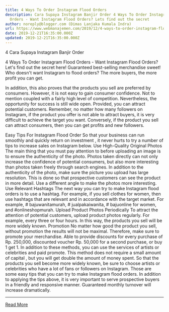 ```yaml
---
title: 4 Ways To Order Instagram Flood Orders
description: Cara Supaya Instagram Banjir Order 4 Ways To Order Instagram Flood
  Orders - Want Instagram Flood Orders? Lets find out the secret
author: noreply@blogger.com (Dimas Lanjaka Kumala Indra)
url: https://www.webmanajemen.com/2019/12/4-ways-to-order-instagram-flood-orders.html
date: 2019-12-21T16:35:00.000Z
updated: 2019-12-21T16:35:00.000Z
---
```


4 Cara Supaya Instagram Banjir Order



  4 Ways To Order Instagram Flood Orders - Want Instagram Flood Orders?  Let's find out the secret here!  Guaranteed best-selling merchandise sweet!  Who doesn't want Instagram to flood orders?  The more buyers, the more profit you can get. 

  In addition, this also proves that the products you sell are preferred by consumers.  However, it is not easy to gain consumer confidence.  Not to mention coupled with a fairly high level of competition. 
  Nevertheless, the opportunity for success is still wide open.  Provided, you can attract potential customers. 
  Remember, no matter how many followers on Instagram, if the product you offer is not able to attract buyers, it is very difficult to achieve the target you want. 
  Conversely, if the product you sell can attract consumers, then you can get profits and new followers. 

Easy Tips For Instagram Flood Order
  So that your business can run smoothly and quickly return on investment , it never hurts to try a number of tips to increase sales on Instagram below. 
Use High-Quality Original Photos
  The main thing that you must pay attention to before uploading an image is to ensure the authenticity of the photo.  Photos taken directly can not only increase the confidence of potential consumers, but also more interesting than photos taken freely through search engines. 
  In addition to the authenticity of the photo, make sure the picture you upload has large resolution.  This is done so that prospective customers can see the product in more detail.  Use a different angle to make the photos more interesting. 
Use Relevant Hashtags
  The next way you can try to make Instagram flood orders is to use a hashtag. 
  For example, if you sell clothes for women, then use hashtags that are relevant and in accordance with the target market.  For example, # bajuwanitamurah, # jualpakaiwanita, # bajuonline for women, and #onlineshopmurah. 
Upload Product Photos Periodically
  To attract the attention of potential customers, upload product photos regularly.  For example, every three or four hours.  In this way, the products you sell will be more widely known. 
Promotion
  No matter how good the product you sell, without promotion the results will not be maximal. 
  Therefore, make sure to promote your merchandise.  Able to provide discounts for every purchase of Rp.  250,000, discounted voucher Rp.  50,000 for a second purchase, or buy 1 get 1. 
  In addition to these methods, you can use the services of artists or celebrities and paid promote.  This method does not require a small amount of capital , but you will get double the amount of money spent. 
  So that the products you sell become more widely known, be sure to choose artists or celebrities who have a lot of fans or followers on Instagram. 
  Those are some easy tips that you can try to make Instagram flood orders. 
  In addition to applying the tips above, it is very important to serve prospective buyers in a friendly and responsive manner.  Guaranteed monthly turnover will increase dramatically.<hr/> <a href="https://www.webmanajemen.com/2019/12/4-ways-to-order-instagram-flood-orders.html" rel="follow" class="button" id="read-more">Read More</a>